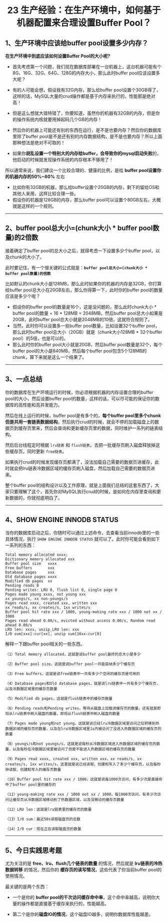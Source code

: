 <h1 align="center"> 23 生产经验：在生产环境中，如何基于机器配置来合理设置Buffer Pool？</h1>



## 1、生产环境中应该给buffer pool设置多少内存？

**在生产环境中到底应该如何设置Buffer Pool的大小呢?**

- 首先考虑第一个问题，我们现在数据库部署在一台机器上，这台机器可能有个8G、16G、32G、64G、128G的内存大小，那么此时buffer pool应该设置多大呢？

- 有的人可能会想，假设我有32G内存，那么给buffer pool设置个30GB得了，这样的话，MySQL大量的crud操作都是基于内存来执行的，性能那是绝对高！

- 但是这么想就大错特错了，你要知道，虽然你的机器有32GB的内存，但是你的操作系统内核就要用掉起码几个GB的内存！

- 然后你的机器上可能还有别的东西在运行，是不是也要内存？然后你的数据库里除了buffer pool是不是还有别的内存数据结构，是不是也要内存？所以上面那种想法是绝对不可取的！

- 如果你**胡乱设置一个特别大的内存给buffer，会导致你的mysql启动失败**的，他启动的时候就发现操作系统的内存根本不够用了！

所以通常来说，我们建议一个比较合理的、健康的比例，是给 **buffer pool设置你的机器内存的50%~60%** 左右

- 比如你有32GB的机器，那么给buffer设置个20GB的内存，剩下的留给OS和其他人来用，这样比较合理一些。
- 假设你的机器是128GB的内存，那么buffer pool可以设置个80GB左右，大概就是这样的一个规则。



---

## 2、buffer pool总大小=(chunk大小 * buffer pool数量)的2倍数

接着确定了buffer pool的总大小之后，就得考虑一下设置多少个buffer pool，以及chunk的大小了。

此时要记住，有一个很关键的公式就是：**`buffer pool总大小=(chunk大小 * buffer pool数量)的倍数`**

比如默认的chunk大小是128MB，那么此时如果你的机器的内存是32GB，你打算给buffer pool总大小在20GB左右，那么你得算一下，此时你的buffer pool的数量应该是多少个呢？

- 假设你的buffer pool的数量是16个，这是没问题的，那么此时chunk大小 * buffer pool的数量 = 16 * 128MB = 2048MB，然后buffer pool总大小如果是20GB，此时buffer pool总大小就是2048MB的10倍，这就符合规则了。
- 当然，此时你可以设置多一些buffer pool数量，比如设置32个buffer pool，那么此时buffer pool总大小（20GB）就是（chunk大小128MB * 32个buffer pool）的5倍，也是可以的。
- 那么此时你的buffer pool大小就是20GB，然后buffer pool数量是32个，每个buffer pool的大小是640MB，然后每个buffer pool包含5个128MB的chunk，算下来就是这么一个结果了。

---

## 3、一点总结

你的数据库在生产环境运行的时候，你必须根据机器的内存设置合理的buffer pool的大小，然后设置buffer pool的数量，这样的话，可以尽可能的保证你的数据库的高性能和高并发能力。

然后在线上运行的时候，buffer pool是有多个的，**每个buffer pool里多个chunk但是共用一套链表数据结构**，然后执行crud的时候，就会不停的加载磁盘上的数据页到缓存页里来，然后会查询和更新缓存页里的数据，同时维护一系列的链表结构。

然后后台线程定时根据 `lru链表` 和 `flush链表`，去把一批缓存页刷入磁盘释放掉这些缓存页，同时更新 `free链表`。

如果执行crud的时候发现缓存页都满了，没法加载自己需要的数据页进缓存，此时就会把lru链表冷数据区域的缓存页刷入磁盘，然后加载自己需要的数据页进来。

整个buffer pool的结构设计以及工作原理，就是上面我们总结的这套东西了，大家只要理解了这个，首先你对MySQL执行crud的时候，是如何在内存里查询和更新数据的，你就彻底明白了。

---

## 4、SHOW ENGINE INNODB STATUS

当你的数据库启动之后，你随时可以通过上述命令，去查看当前innodb里的一些具体情况，执行 `SHOW ENGINE INNODB STATUS` 就可以了。此时你可能会看到如下一系列的东西：

```
Total memory allocated xxxx;
Dictionary memory allocated xxx
Buffer pool size   xxxx
Free buffers       xxx
Database pages     xxx
Old database pages xxxx
Modified db pages  xx
Pending reads 0
Pending writes: LRU 0, flush list 0, single page 0
Pages made young xxxx, not young xxx
xx youngs/s, xx non-youngs/s
Pages read xxxx, created xxx, written xxx
xx reads/s, xx creates/s, 1xx writes/s
Buffer pool hit rate xxx / 1000, young-making rate xxx / 1000 not xx / 1000
Pages read ahead 0.00/s, evicted without access 0.00/s, Random read ahead 0.00/s
LRU len: xxxx, unzip_LRU len: xxx
I/O sum[xxx]:cur[xx], unzip sum[16xx:cur[0]
```

解释一下跟buffer pool相关的一些东西。

```
（1）Total memory allocated，这就是说buffer pool最终的总大小是多少

（2）Buffer pool size，这就是说buffer pool一共能容纳多少个缓存页

（3）Free buffers，这就是说free链表中一共有多少个空闲的缓存页是可用的

（4）Database pages和Old database pages，就是说lru链表中一共有多少个缓存页，以及冷数据区域里的缓存页数量

（5）Modified db pages，这就是flush链表中的缓存页数量

（6）Pending reads和Pending writes，等待从磁盘上加载进缓存页的数量，还有就是即将从lru链表中刷入磁盘的数量、即将从flush链表中刷入磁盘的数量

（7）Pages made young和not young，这就是说已经lru冷数据区域里访问之后转移到热数据区域的缓存页的数量，以及在lru冷数据区域里1s内被访问了没进入热数据区域的缓存页的数量

（8）youngs/s和not youngs/s，这就是说每秒从冷数据区域进入热数据区域的缓存页的数量，以及每秒在冷数据区域里被访问了但是不能进入热数据区域的缓存页的数量

（9）Pages read xxxx, created xxx, written xxx，xx reads/s, xx creates/s, 1xx writes/s，这里就是说已经读取、创建和写入了多少个缓存页，以及每秒钟读取、创建和写入的缓存页数量

（10）Buffer pool hit rate xxx / 1000，这就是说每1000次访问，有多少次是直接命中了buffer pool里的缓存的

（11）young-making rate xxx / 1000 not xx / 1000，每1000次访问，有多少次访问让缓存页从冷数据区域移动到了热数据区域，以及没移动的缓存页数量

（12）LRU len：这就是lru链表里的缓存页的数量

（13）I/O sum：最近50s读取磁盘页的总数

（14）I/O cur：现在正在读取磁盘页的数量
```



---

## 5、今日实践思考题

尤为关注的是 **free、lru、flush几个链表的数量** 的情况，然后就是 **lru链表的冷热数据转移** 的情况，然后你的 **缓存页的读写情况**，这些代表了你当前buffer  pool的使用情况。

最关键的是两个东西：

- 一个是你的 **buffer pool的千次访问缓存命中率**，这个命中率越高，说明你大量的操作都是直接基于缓存来执行的，性能越高。

- 第二个是你的**磁盘IO的情况**，这个磁盘IO越多，说明你数据库性能越差。
